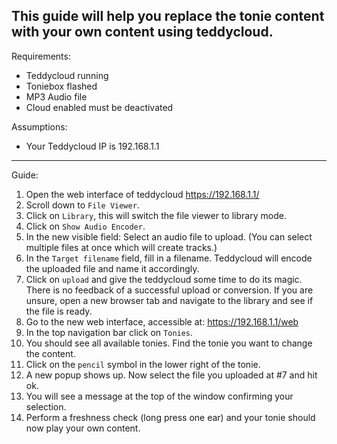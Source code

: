This guide will help you replace the tonie content with your own content using teddycloud. 
---

Requirements:
- Teddycloud running
- Toniebox flashed
- MP3 Audio file
- Cloud enabled must be deactivated

Assumptions:
- Your Teddycloud IP is 192.168.1.1 

---
Guide:
1. Open the web interface of teddycloud https://192.168.1.1/
2. Scroll down to `File Viewer`.
3. Click on `Library`, this will switch the file viewer to library mode.
4. Click on `Show Audio Encoder`.
5. In the new visible field: Select an audio file to upload. (You can select multiple files at once which will create tracks.)
6. In the `Target filename` field, fill in a filename. Teddycloud will encode the uploaded file and name it accordingly.
7. Click on `upload` and give the teddycloud some time to do its magic. There is no feedback of a successful upload or conversion. If you are unsure, open a new browser tab and navigate to the library and see if the file is ready.
8. Go to the new web interface, accessible at: https://192.168.1.1/web
9.  In the top navigation bar click on `Tonies`.
10. You should see all available tonies. Find the tonie you want to change the content.
11. Click on the `pencil` symbol in the lower right of the tonie.
12. A new popup shows up. Now select the file you uploaded at #7 and hit ok.
13. You will see a message at the top of the window confirming your selection. 
14. Perform a freshness check (long press one ear) and your tonie should now play your own content.
